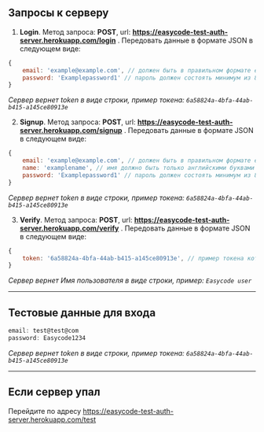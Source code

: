 ## Запросы к серверу

1. **Login**. Метод запроса: **POST**, url: **https://easycode-test-auth-server.herokuapp.com/login** . Передовать данные в формате JSON в следующем виде: 
```js
{
    email: 'example@example.com', // должен быть в правильном формате example@example.com
    password: 'Examplepassword1' // пароль должен состоять минимум из 8 символов и должен содержать хотя бы одну Большую букву и хотя бы одну цифру
}
```
*Сервер вернет token в виде строки, пример токена: `6a58824a-4bfa-44ab-b415-a145ce80913e`*

2. **Signup**. Метод запроса: **POST**, url: **https://easycode-test-auth-server.herokuapp.com/signup** . Передовать данные в формате JSON в следующем виде: 
```js
{
    email: 'example@example.com', // должен быть в правильном формате example@example.com
    name: 'examplename', // имя должно быть только английскими буквами от 3 до 16 символов
    password: 'Examplepassword1' // пароль должен состоять минимум из 8 символов и должен содержать хотя бы одну Большую букву и хотя бы одну цифру
}
```
*Сервер вернет token в виде строки, пример токена: `6a58824a-4bfa-44ab-b415-a145ce80913e`*

3. **Verify**. Метод запроса: **POST**, url: **https://easycode-test-auth-server.herokuapp.com/verify** . Передовать данные в формате JSON в следующем виде: 
```js
{
    token: '6a58824a-4bfa-44ab-b415-a145ce80913e', // пример токена который вы должны передать на сервер
}
```
*Сервер вернет Имя пользователя в виде строки, пример: `Easycode user`*

---

## Тестовые данные для входа
```js
email: test@test@com
password: Easycode1234

```
*Сервер вернет token в виде строки, пример токена: `6a58824a-4bfa-44ab-b415-a145ce80913e`*

---

## Если сервер упал
Перейдите по адресу https://easycode-test-auth-server.herokuapp.com/test